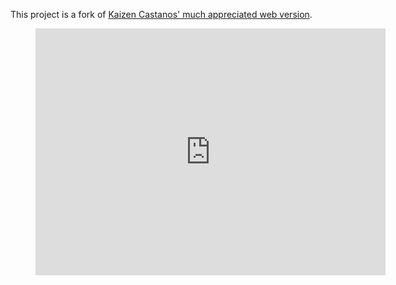 This project is a fork of [Kaizen Castanos' much appreciated web version](https://github.com/kaizenc/FUNemployed-Web-Game).

<figure class="video_container">
	<iframe id="kaltura_player_1623692454" src="https://cdnapisec.kaltura.com/p/1038472/sp/103847200/embedIframeJs/uiconf_id/44151201/partner_id/1038472?iframeembed=true&playerId=kaltura_player_1623692454&entry_id=1_0glcnfes" width="560" height="395" allowfullscreen webkitallowfullscreen mozAllowFullScreen allow="autoplay *; fullscreen *; encrypted-media *" frameborder="0"></iframe>
</figure>
